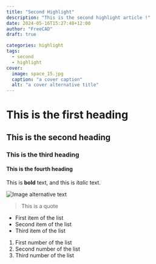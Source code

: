```yaml
---
title: "Second Highlight"
description: "This is the second highlight article !"
date: 2024-05-16T15:27:48+12:00
author: "FreeCAD"
draft: true

categories: highlight
tags:
  - second
  - highlight
cover:
  image: space_15.jpg
  caption: "a cover caption"
  alt: "a cover alternative title"
---
```


# This is the first heading

## This is the second heading

### This is the third heading

#### This is the fourth heading

This is **bold** text, and this is *italic* text.

![Image alternative text](space_15.jpg "This is an image title")

> This is a quote

- First item of the list
- Second item of the list
- Third item of the list

1. First number of the list
2. Second number of the list
3. Third number of the list
